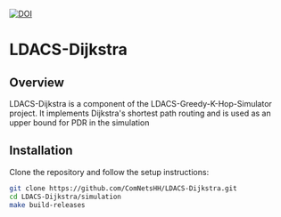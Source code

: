 [![DOI](https://zenodo.org/badge/DOI/10.5281/zenodo.12827054.svg)](https://doi.org/10.5281/zenodo.12827054)

# LDACS-Dijkstra

## Overview
LDACS-Dijkstra is a component of the LDACS-Greedy-K-Hop-Simulator project. It implements Dijkstra's shortest path routing and is used as an upper bound for PDR in the simulation

## Installation
Clone the repository and follow the setup instructions:
```bash
git clone https://github.com/ComNetsHH/LDACS-Dijkstra.git
cd LDACS-Dijkstra/simulation
make build-releases
```

